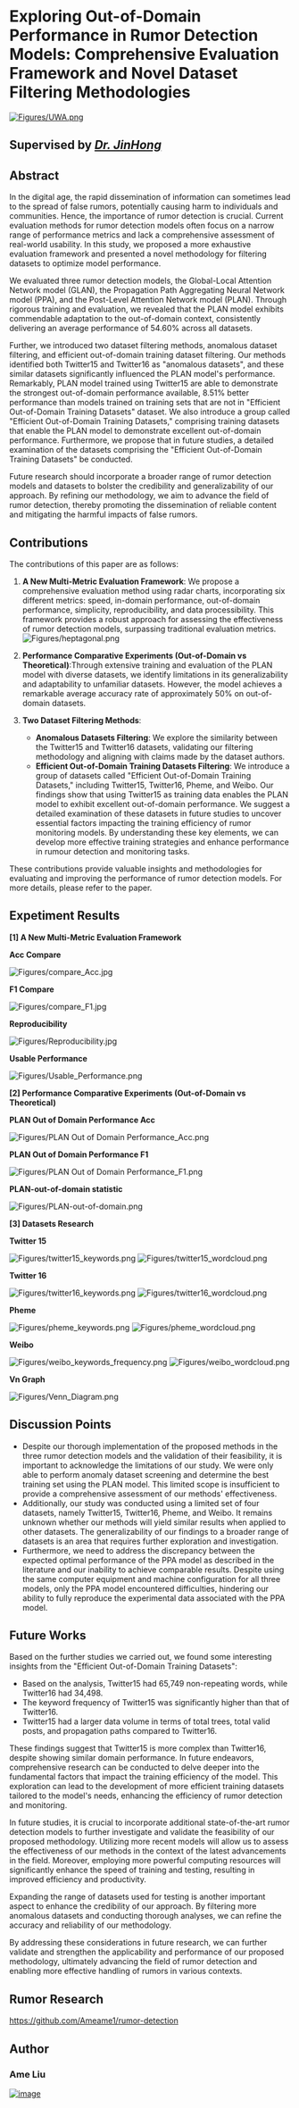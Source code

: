 # Exploring Out-of-Domain Performance in Rumor Detection Models: Comprehensive Evaluation Framework and Novel Dataset Filtering Methodologies
[![Figures/UWA.png](Figures/UWA.png)](https://www.rdi.uwa.edu.au/innovations-in-action)
## Supervised by [**___Dr. JinHong___**](https://research-repository.uwa.edu.au/en/persons/jin-hong)

## Abstract
In the digital age, the rapid dissemination of information can sometimes lead to the spread of false rumors, potentially causing harm to individuals and communities. Hence, the importance of rumor detection is crucial. Current evaluation methods for rumor detection models often focus on a narrow range of performance metrics and lack a comprehensive assessment of real-world usability. In this study, we proposed a more exhaustive evaluation framework and presented a novel methodology for filtering datasets to optimize model performance.

We evaluated three rumor detection models, the Global-Local Attention Network model (GLAN), the Propagation Path Aggregating Neural Network model (PPA), and the Post-Level Attention Network model (PLAN). Through rigorous training and evaluation, we revealed that the PLAN model exhibits commendable adaptation to the out-of-domain context, consistently delivering an average performance of  54.60\% across all datasets.

Further, we introduced two dataset filtering methods, anomalous dataset filtering, and efficient out-of-domain training dataset filtering. Our methods identified both Twitter15 and Twitter16 as "anomalous datasets", and these similar datasets significantly influenced the PLAN model's performance. Remarkably, PLAN model trained using Twitter15 are able to demonstrate the strongest out-of-domain performance available, 8.51\% better performance than models trained on training sets that are not in "Efficient Out-of-Domain Training Datasets" dataset. We also introduce a group called "Efficient Out-of-Domain Training Datasets," comprising training datasets that enable the PLAN model to demonstrate excellent out-of-domain performance. Furthermore, we propose that in future studies, a detailed examination of the datasets comprising the "Efficient Out-of-Domain Training Datasets" be conducted. 

Future research should incorporate a broader range of rumor detection models and datasets to bolster the credibility and generalizability of our approach. By refining our methodology, we aim to advance the field of rumor detection, thereby promoting the dissemination of reliable content and mitigating the harmful impacts of false rumors.

## Contributions

The contributions of this paper are as follows:

1. **A New Multi-Metric Evaluation Framework**: We propose a comprehensive evaluation method using radar charts, incorporating six different metrics: speed, in-domain performance, out-of-domain performance, simplicity, reproducibility, and data processibility. This framework provides a robust approach for assessing the effectiveness of rumor detection models, surpassing traditional evaluation metrics.
![Figures/heptagonal.png](Figures/heptagonal.png)
2. **Performance Comparative Experiments (Out-of-Domain vs Theoretical)**:Through extensive training and evaluation of the PLAN model with diverse datasets, we identify limitations in its generalizability and adaptability to unfamiliar datasets. However, the model achieves a remarkable average accuracy rate of approximately 50% on out-of-domain datasets.

3. **Two Dataset Filtering Methods**:
   - **Anomalous Datasets Filtering**: We explore the similarity between the Twitter15 and Twitter16 datasets, validating our filtering methodology and aligning with claims made by the dataset authors.
   - **Efficient Out-of-Domain Training Datasets Filtering**: We introduce a group of datasets called "Efficient Out-of-Domain Training Datasets," including Twitter15, Twitter16, Pheme, and Weibo. Our findings show that using Twitter15 as training data enables the PLAN model to exhibit excellent out-of-domain performance. We suggest a detailed examination of these datasets in future studies to uncover essential factors impacting the training efficiency of rumor monitoring models. By understanding these key elements, we can develop more effective training strategies and enhance performance in rumour detection and monitoring tasks.

These contributions provide valuable insights and methodologies for evaluating and improving the performance of rumor detection models. For more details, please refer to the paper.

## Expetiment Results
**[1] A New Multi-Metric Evaluation Framework**

**Acc Compare**

![Figures/compare_Acc.jpg](Figures/compare_Acc.jpg)

**F1 Compare**

![Figures/compare_F1.jpg](Figures/compare_F1.jpg)

**Reproducibility**

![Figures/Reproducibility.jpg](Figures/Reproducibility.jpg)

**Usable Performance**

![Figures/Usable_Performance.png](Figures/Usable_Performance.png)

**[2] Performance Comparative Experiments (Out-of-Domain vs Theoretical)**

**PLAN Out of Domain Performance Acc**

![Figures/PLAN Out of Domain Performance_Acc.png](Figures/PLAN_Out_of_Domain_Performance_Acc.png)

**PLAN Out of Domain Performance F1**

![Figures/PLAN Out of Domain Performance_F1.png](Figures/PLAN_Out_of_Domain_Performance_F1.png)

**PLAN-out-of-domain statistic**

![Figures/PLAN-out-of-domain.png](Figures/PLAN-out-of-domain.png)

**[3] Datasets Research**

**Twitter 15**

![Figures/twitter15_keywords.png](Figures/twitter15_keywords.png)
![Figures/twitter15_wordcloud.png](Figures/twitter15_wordcloud.png)

**Twitter 16**

![Figures/twitter16_keywords.png](Figures/twitter16_keywords.png)
![Figures/twitter16_wordcloud.png](Figures/twitter16_wordcloud.png)

**Pheme**

![Figures/pheme_keywords.png](Figures/pheme_keywords.png)
![Figures/pheme_wordcloud.png](Figures/pheme_wordcloud.png)

**Weibo**

![Figures/weibo_keywords_frequency.png](Figures/weibo_keywords_frequency.png)
![Figures/weibo_wordcloud.png](Figures/weibo_wordcloud.png)

**Vn Graph**

![Figures/Venn_Diagram.png](Figures/Venn_Diagram.png)

## Discussion Points
- Despite our thorough implementation of the proposed methods in the three rumor detection models and the validation of their feasibility, it is important to acknowledge the limitations of our study. We were only able to perform anomaly dataset screening and determine the best training set using the PLAN model. This limited scope is insufficient to provide a comprehensive assessment of our methods' effectiveness.
- Additionally, our study was conducted using a limited set of four datasets, namely Twitter15, Twitter16, Pheme, and Weibo. It remains unknown whether our methods will yield similar results when applied to other datasets. The generalizability of our findings to a broader range of datasets is an area that requires further exploration and investigation.
- Furthermore, we need to address the discrepancy between the expected optimal performance of the PPA model as described in the literature and our inability to achieve comparable results. Despite using the same computer equipment and machine configuration for all three models, only the PPA model encountered difficulties, hindering our ability to fully reproduce the experimental data associated with the PPA model.

## Future Works
Based on the further studies we carried out, we found some interesting insights from the "Efficient Out-of-Domain Training Datasets":
- Based on the analysis, Twitter15 had 65,749 non-repeating words, while Twitter16 had 34,498.
- The keyword frequency of Twitter15 was significantly higher than that of Twitter16.
- Twitter15 had a larger data volume in terms of total trees, total valid posts, and propagation paths compared to Twitter16.

These findings suggest that Twitter15 is more complex than Twitter16, despite showing similar domain performance. In future endeavors, comprehensive research can be conducted to delve deeper into the fundamental factors that impact the training efficiency of the model. This exploration can lead to the development of more efficient training datasets tailored to the model's needs, enhancing the efficiency of rumor detection and monitoring.

In future studies, it is crucial to incorporate additional state-of-the-art rumor detection models to further investigate and validate the feasibility of our proposed methodology. Utilizing more recent models will allow us to assess the effectiveness of our methods in the context of the latest advancements in the field. Moreover, employing more powerful computing resources will significantly enhance the speed of training and testing, resulting in improved efficiency and productivity.

Expanding the range of datasets used for testing is another important aspect to enhance the credibility of our approach. By filtering more anomalous datasets and conducting thorough analyses, we can refine the accuracy and reliability of our methodology.

By addressing these considerations in future research, we can further validate and strengthen the applicability and performance of our proposed methodology, ultimately advancing the field of rumor detection and enabling more effective handling of rumors in various contexts.

## Rumor Research
https://github.com/Ameame1/rumor-detection
## Author
### Ame Liu
[<img src="Figures/Email.png" alt="image" width="">](mailto:22910358@student.uwa.edu.au)

